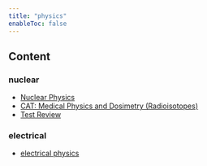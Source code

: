 ```yaml
---
title: "physics"
enableToc: false
---
```


## Content
### nuclear
- [Nuclear Physics](notes/AE/PHYSICS/nuclearPhysics.md)
- [CAT: Medical Physics and Dosimetry (Radioisotopes)](notes/AE/PHYSICS/researchAssignment1.md)
- [Test Review](notes/AE/PHYSICS/physicsReview.md)

### electrical
- [electrical physics](notes/AE/PHYSICS/electricalPhysics.md)